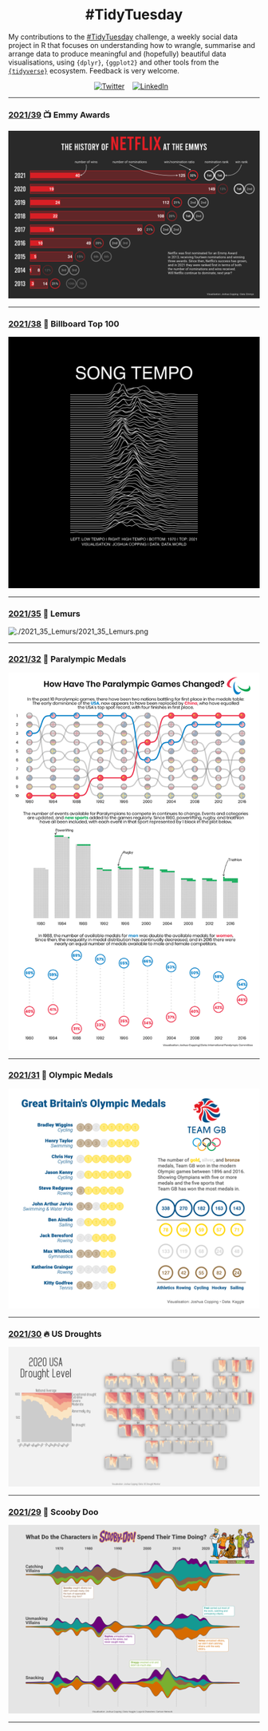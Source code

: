 <h1 align="center">
  #TidyTuesday
</h1>

My contributions to the [#TidyTuesday](https://github.com/rfordatascience/tidytuesday) challenge, a weekly social data project in R that focuses on understanding how to wrangle, summarise and arrange data to produce meaningful and (hopefully) beautiful data visualisations, using `{dplyr}`, `{ggplot2}` and other tools from the [`{tidyverse}`](https://www.tidyverse.org/) ecosystem. Feedback is very welcome.

<div align="center">
<a href="https://twitter.com/JoshCopping"><img alt="Twitter" src="https://cdn-icons-png.flaticon.com/512/145/145812.png" width="50" height="50"></a>&nbsp;&nbsp;&nbsp;
<a href="https://www.linkedin.com/in/joshua-copping/"><img alt="LinkedIn" src="https://cdn-icons-png.flaticon.com/512/145/145807.png" width="50" height="50"></a>&nbsp;&nbsp;&nbsp;
</div>

***

### [2021/39](https://github.com/JoshuaCopping/TidyTuesday/tree/main/2021_39_EmmyAwards) 📺 Emmy Awards
![./2021_39_EmmyAwards/2021_39_EmmyAwards.png](https://github.com/JoshuaCopping/TidyTuesday/blob/main/2021_39_EmmyAwards/2021_39_EmmyAwards.png?raw=true)

****

### [2021/38](https://github.com/JoshuaCopping/TidyTuesday/tree/main/2021_38_BillboardTop100) 🎵 Billboard Top 100
![./2021_38_BillboardTop100/2021_38_BillboardTop100.png](https://github.com/JoshuaCopping/TidyTuesday/blob/main/2021_38_BillboardTop100/2021_38_BillboardTop100.png?raw=true)

***

### [2021/35](https://github.com/JoshuaCopping/TidyTuesday/tree/main/2021_35_Lemurs) 🐒 Lemurs
![./2021_35_Lemurs/2021_35_Lemurs.png](https://github.com/JoshuaCopping/TidyTuesday/blob/main/2021_35_Lemurs/2021_35_Lemurs.png?raw=true)

***

### [2021/32](https://github.com/JoshuaCopping/TidyTuesday/tree/main/2021_32_ParalympicMedals) 🥇 Paralympic Medals
![./2021_32_ParalympicMedals/2021_32_ParalympicMedals.png](https://github.com/JoshuaCopping/TidyTuesday/blob/main/2021_32_ParalympicMedals/2021_32_ParalympicMedals.png?raw=true)

***

### [2021/31](https://github.com/JoshuaCopping/TidyTuesday/tree/main/2021_31_OlympicMedals) 🥇 Olympic Medals
![./2021_31_OlympicMedals/2021_31_OlympicMedals.png](https://github.com/JoshuaCopping/TidyTuesday/blob/main/2021_31_OlympicMedals/2021_31_OlympicMedals.png?raw=true)

***

### [2021/30](https://github.com/JoshuaCopping/TidyTuesday/tree/main/2021_30_USDroughts) 🔥 US Droughts
![./2021_30_USDroughts/2021_30_USDroughts.png](https://github.com/JoshuaCopping/TidyTuesday/blob/main/2021_30_USDroughts/2021_30_USDroughts.png?raw=true)

***

### [2021/29](https://github.com/JoshuaCopping/TidyTuesday/tree/main/2021_29_ScoobyDoo) 👻 Scooby Doo
![./2021_29_ScoobyDoo/2021_29_ScoobyDoo.png](https://github.com/JoshuaCopping/TidyTuesday/blob/main/2021_29_ScoobyDoo/2021_29_ScoobyDoo.png?raw=true)

***
